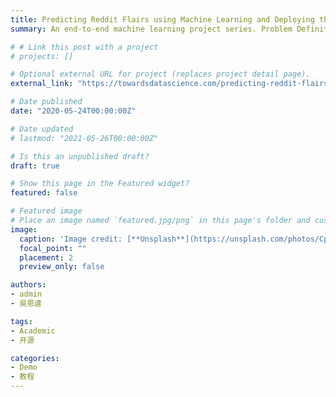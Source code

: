 ```yaml
---
title: Predicting Reddit Flairs using Machine Learning and Deploying the Model using Heroku — Part 1
summary: An end-to-end machine learning project series. Problem Definition and Data Collection from Reddit. 

# # Link this post with a project
# projects: []

# Optional external URL for project (replaces project detail page).
external_link: "https://towardsdatascience.com/predicting-reddit-flairs-using-machine-learning-and-deploying-the-model-on-heroku-part-1-574b69098d9a?source=friends_link&sk=4777eb0bfa202bd98305739c04534ade"

# Date published
date: "2020-05-24T00:00:00Z"

# Date updated
# lastmod: "2021-05-26T00:00:00Z"

# Is this an unpublished draft?
draft: true

# Show this page in the Featured widget?
featured: false

# Featured image
# Place an image named `featured.jpg/png` in this page's folder and customize its options here.
image:
  caption: 'Image credit: [**Unsplash**](https://unsplash.com/photos/CpkOjOcXdUY)'
  focal_point: ""
  placement: 2
  preview_only: false

authors:
- admin
- 吳恩達

tags:
- Academic
- 开源

categories:
- Demo
- 教程
---
```

